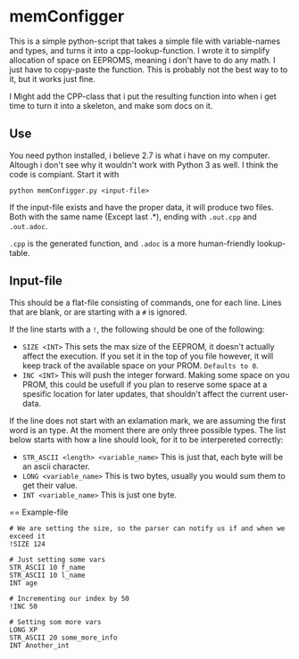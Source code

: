 # memConfigger
This is a simple python-script that takes a simple file with variable-names and types, and turns it into a cpp-lookup-function. I wrote it to simplify allocation of space on EEPROMS, meaning i don't have to do any math. I just have to copy-paste the function. This is probably not the best way to to it, but it works just fine.

I Might add the CPP-class that i put the resulting function into when i get time to turn it into a skeleton, and make som docs on it.

## Use
You need python installed, i believe 2.7 is what i have on my computer. Altough i don't see why it wouldn't work with Python 3 as well. I think the code is compiant. Start it with
```
python memConfigger.py <input-file>
```
If the input-file exists and have the proper data, it will produce two files. Both with the same name (Except last .\*), ending with `.out.cpp` and `.out.adoc`.

`.cpp` is the generated function, and `.adoc` is a more human-friendly lookup-table.

## Input-file
This should be a flat-file consisting of commands, one for each line. Lines that are blank, or are starting with a `#` is ignored.

If the line starts with a `!`, the following should be one of the following:
- `SIZE <INT>` This sets the max size of the EEPROM, it doesn't actually affect the execution. If you set it in the top of you file however, it will keep track of the available space on your PROM. `Defaults to 0`.
- `INC <INT>` This will push the integer forward. Making some space on you PROM, this could be usefull if you plan to reserve some space at a spesific location for later updates, that shouldn't affect the current user-data.

If the line does not start with an exlamation mark, we are assuming the first word is an type. At the moment there are only three possible types. The list below starts with how a line should look, for it to be interpereted correctly:
- `STR_ASCII <length> <variable_name>` This is just that, each byte will be an ascii character.
- `LONG <variable_name>` This is two bytes, usually you would sum them to get their value.
- `INT <variable_name>` This is just one byte.

== Example-file
```
# We are setting the size, so the parser can notify us if and when we exceed it
!SIZE 124

# Just setting some vars
STR_ASCII 10 f_name
STR_ASCII 10 l_name
INT age

# Incrementing our index by 50
!INC 50

# Setting som more vars
LONG XP
STR_ASCII 20 some_more_info
INT Another_int
```
